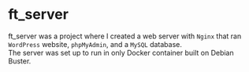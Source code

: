 # ft_server
ft_server was a project where I created a web server with ```Nginx``` that ran ```WordPress``` website, ```phpMyAdmin```, and a ```MySQL``` database. </br>
The server was set up to run in only Docker container built on Debian Buster.
